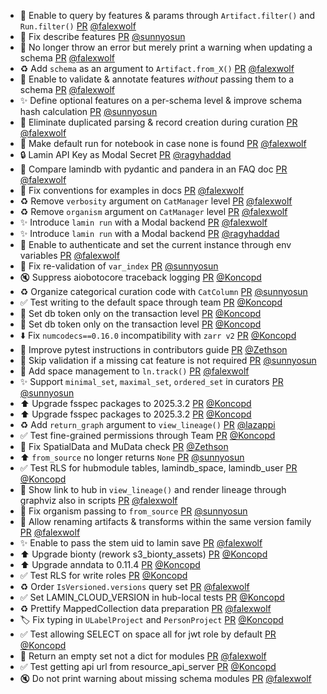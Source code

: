 - 🚸 Enable to query by features & params through `Artifact.filter()` and `Run.filter()` [PR](https://github.com/laminlabs/lamindb/pull/2671) [@falexwolf](https://github.com/falexwolf)
- 🐛 Fix describe features [PR](https://github.com/laminlabs/lamindb/pull/2675) [@sunnyosun](https://github.com/sunnyosun)
- 🚸 No longer throw an error but merely print a warning when updating a schema [PR](https://github.com/laminlabs/lamindb/pull/2673) [@falexwolf](https://github.com/falexwolf)
- ♻️ Add `schema` as an argument to `Artifact.from_X()` [PR](https://github.com/laminlabs/lamindb/pull/2672) [@falexwolf](https://github.com/falexwolf)
- 🚸 Enable to validate & annotate features *without* passing them to a schema [PR](https://github.com/laminlabs/lamindb/pull/2668) [@falexwolf](https://github.com/falexwolf)
- ✨ Define optional features on a per-schema level & improve schema hash calculation [PR](https://github.com/laminlabs/lamindb/pull/2635) [@sunnyosun](https://github.com/sunnyosun)
- 🎨 Eliminate duplicated parsing & record creation during curation [PR](https://github.com/laminlabs/lamindb/pull/2650) [@falexwolf](https://github.com/falexwolf)
- 🚸 Make default run for notebook in case none is found [PR](https://github.com/laminlabs/lamin-cli/pull/127) [@falexwolf](https://github.com/falexwolf)
- 🔒 Lamin API Key as Modal Secret  [PR](https://github.com/laminlabs/lamin-cli/pull/126) [@ragyhaddad](https://github.com/ragyhaddad)
- 🍱 Compare lamindb with pydantic and pandera in an FAQ doc [PR](https://github.com/laminlabs/lamindb/pull/2664) [@falexwolf](https://github.com/falexwolf)
- 📝 Fix conventions for examples in docs [PR](https://github.com/laminlabs/lamindb/pull/2667) [@falexwolf](https://github.com/falexwolf)
- ♻️ Remove `verbosity` argument on `CatManager` level [PR](https://github.com/laminlabs/lamindb/pull/2666) [@falexwolf](https://github.com/falexwolf)
- ♻️ Remove `organism` argument on `CatManager` level [PR](https://github.com/laminlabs/lamindb/pull/2665) [@falexwolf](https://github.com/falexwolf)
- ✨ Introduce `lamin run` with a Modal backend [PR](https://github.com/laminlabs/lamindb/pull/2643) [@falexwolf](https://github.com/falexwolf)
- ✨ Introduce `lamin run` with a Modal backend [PR](https://github.com/laminlabs/lamin-cli/pull/123) [@ragyhaddad](https://github.com/ragyhaddad)
- 🚸 Enable to authenticate and set the current instance through env variables [PR](https://github.com/laminlabs/lamindb-setup/pull/1016) [@falexwolf](https://github.com/falexwolf)
- 🐛 Fix re-validation of `var_index` [PR](https://github.com/laminlabs/lamindb/pull/2648) [@sunnyosun](https://github.com/sunnyosun)
- 🔇 Suppress aiobotocore traceback logging [PR](https://github.com/laminlabs/lamindb-setup/pull/1017) [@Koncopd](https://github.com/Koncopd)
- ♻️ Organize categorical curation code with `CatColumn` [PR](https://github.com/laminlabs/lamindb/pull/2644) [@sunnyosun](https://github.com/sunnyosun)
- ✅ Test writing to the default space through team [PR](https://github.com/laminlabs/lamindb/pull/2647) [@Koncopd](https://github.com/Koncopd)
- 🐛 Set db token only on the transaction level [PR](https://github.com/laminlabs/lamindb/pull/2641) [@Koncopd](https://github.com/Koncopd)
- 🐛 Set db token only on the transaction level [PR](https://github.com/laminlabs/lamindb-setup/pull/1015) [@Koncopd](https://github.com/Koncopd)
- ⬇️ Fix `numcodecs==0.16.0` incompatibility with `zarr v2` [PR](https://github.com/laminlabs/lamindb/pull/2645) [@Koncopd](https://github.com/Koncopd)
- 📝 Improve pytest instructions in contributors guide [PR](https://github.com/laminlabs/lamindb/pull/2633) [@Zethson](https://github.com/Zethson)
- 🎨 Skip validation if a missing cat feature is not required [PR](https://github.com/laminlabs/lamindb/pull/2636) [@sunnyosun](https://github.com/sunnyosun)
- 🚸 Add space management to `ln.track()` [PR](https://github.com/laminlabs/lamindb/pull/2625) [@falexwolf](https://github.com/falexwolf)
- ✨ Support `minimal_set`, `maximal_set`, `ordered_set` in curators [PR](https://github.com/laminlabs/lamindb/pull/2632) [@sunnyosun](https://github.com/sunnyosun)
- ⬆️ Upgrade fsspec packages to 2025.3.2  [PR](https://github.com/laminlabs/lamindb/pull/2631) [@Koncopd](https://github.com/Koncopd)
- ⬆️ Upgrade fsspec packages to 2025.3.2 [PR](https://github.com/laminlabs/lamindb-setup/pull/1014) [@Koncopd](https://github.com/Koncopd)
- ♻️ Add `return_graph` argument to `view_lineage()` [PR](https://github.com/laminlabs/lamindb/pull/2626) [@lazappi](https://github.com/lazappi)
- ✅ Test fine-grained permissions through Team [PR](https://github.com/laminlabs/lamindb/pull/2630) [@Koncopd](https://github.com/Koncopd)
- 🐛 Fix SpatialData and MuData check [PR](https://github.com/laminlabs/lamindb/pull/2627) [@Zethson](https://github.com/Zethson)
- ⬆️ `from_source` no longer returns `None` [PR](https://github.com/laminlabs/lamindb/pull/2628) [@sunnyosun](https://github.com/sunnyosun)
- ✅ Test RLS for hubmodule tables, lamindb_space, lamindb_user [PR](https://github.com/laminlabs/lamindb/pull/2624) [@Koncopd](https://github.com/Koncopd)
- 🚸 Show link to hub in `view_lineage()` and render lineage through graphviz also in scripts [PR](https://github.com/laminlabs/lamindb/pull/2622) [@falexwolf](https://github.com/falexwolf)
- 🐛 Fix organism passing to `from_source` [PR](https://github.com/laminlabs/lamindb/pull/2621) [@sunnyosun](https://github.com/sunnyosun)
- 🚸 Allow renaming artifacts & transforms within the same version family [PR](https://github.com/laminlabs/lamindb/pull/2614) [@falexwolf](https://github.com/falexwolf)
- ✨ Enable to pass the stem uid to lamin save [PR](https://github.com/laminlabs/lamin-cli/pull/125) [@falexwolf](https://github.com/falexwolf)
- ⬆️ Upgrade bionty (rework s3_bionty_assets) [PR](https://github.com/laminlabs/lamindb/pull/2619) [@Koncopd](https://github.com/Koncopd)
- ⬆️ Upgrade anndata to 0.11.4 [PR](https://github.com/laminlabs/lamindb/pull/2613) [@Koncopd](https://github.com/Koncopd)
- ✅ Test RLS for write roles [PR](https://github.com/laminlabs/lamindb/pull/2616) [@Koncopd](https://github.com/Koncopd)
- ♻️ Order `IsVersioned.versions` query set [PR](https://github.com/laminlabs/lamindb/pull/2608) [@falexwolf](https://github.com/falexwolf)
- ✅ Set LAMIN_CLOUD_VERSION in hub-local tests [PR](https://github.com/laminlabs/lamindb-setup/pull/1013) [@Koncopd](https://github.com/Koncopd)
- ♻️ Prettify MappedCollection data preparation [PR](https://github.com/laminlabs/lamindb/pull/2610) [@falexwolf](https://github.com/falexwolf)
- 🏷️ Fix typing in `ULabelProject` and `PersonProject` [PR](https://github.com/laminlabs/lamindb/pull/2607) [@Koncopd](https://github.com/Koncopd)
- ✅ Test allowing SELECT on space all for jwt role by default [PR](https://github.com/laminlabs/lamindb/pull/2605) [@Koncopd](https://github.com/Koncopd)
- 🐛 Return an empty set not a dict for modules [PR](https://github.com/laminlabs/lamindb-setup/pull/1011) [@falexwolf](https://github.com/falexwolf)
- ✅ Test getting api url from resource_api_server [PR](https://github.com/laminlabs/lamindb-setup/pull/1007) [@Koncopd](https://github.com/Koncopd)
- 🔇 Do not print warning about missing schema modules [PR](https://github.com/laminlabs/lamindb-setup/pull/1010) [@falexwolf](https://github.com/falexwolf)
